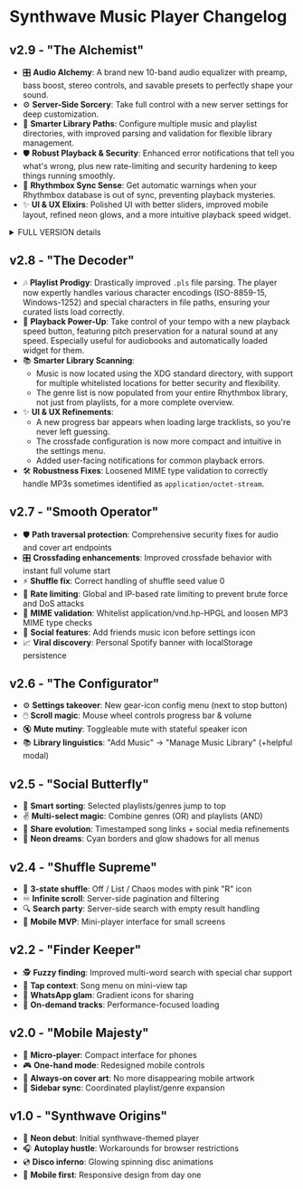 # Synthwave Music Player Changelog

## v2.9 - "The Alchemist"
- 🎛️ **Audio Alchemy**: A brand new 10-band audio equalizer with preamp, bass boost, stereo controls, and savable presets to perfectly shape your sound.
- ⚙️ **Server-Side Sorcery**: Take full control with a new server settings for deep customization.
- 📂 **Smarter Library Paths**: Configure multiple music and playlist directories, with improved parsing and validation for flexible library management.
- 🛡️ **Robust Playback & Security**: Enhanced error notifications that tell you what's wrong, plus new rate-limiting and security hardening to keep things running smoothly.
- 🔄 **Rhythmbox Sync Sense**: Get automatic warnings when your Rhythmbox database is out of sync, preventing playback mysteries.
- ✨ **UI & UX Elixirs**: Polished UI with better sliders, improved mobile layout, refined neon glows, and a more intuitive playback speed widget.

<details>
<summary>FULL VERSION details</summary>

- 🎛 **Configuration**: Introduced typed, dynamic, and saved user and server settings that reload instantly. Redesigned the interface into a “Server Settings” popup with grouped input fields and automatic creation of default settings, including logging options.
- 🎚 **Equalizer & Audio**: Built a complete equalizer using the Web Audio API featuring a preamp, 9 frequency bands, bass boost, and enhanced stereo effects. Users can toggle it on/off during playback, save custom presets, enjoy glowing controls, layered popup windows, and separate control sections for each effect.
- 🚨 **Error Handling**: Detected playback errors on the server side using HTTP headers. The client now shows clear, user-friendly alerts when files are missing or unsupported.
- 🐞 **Logging & Debug**: Added detailed debug and verbose logging for playlist actions, blacklist filtering, and configuration changes to help track issues and improve troubleshooting.
- 🔧 **Misc Fixes & Enhancements**: Renamed application and configuration files for clarity. Fixed typos, improved user interface and README, optimized URL handling, playback, playlists, fullscreen mode, and worker processes; centralized default settings and expanded options for user configuration overrides.
- 📂 **Music & Playlist Paths**: Added editable whitelists allowing multiple music and playlist directories with checks to ensure paths exist. Fixed playlist loading problems across all directories. Enhanced shell command escaping, encoding detection, and improved blacklist regular expressions by adding string flags and error messages.
- ▶ **Playback & UI**: Redesigned the playback speed control widget with configurable options, smooth animations, and saved preferences. Improved mobile autoplay bypass and error handling. Added automatic scrolling to the current song, fullscreen cover toggle, refined volume and mute controls with tooltips and layout improvements, better context menu positioning, support for multiple audio formats, and richer notifications including clickable links, timed fades, and adaptive display durations.
- 🛡 **Rate Limiting & Security**: Implemented detailed IP and global rate limits with connection caps displayed in HTTP headers. Added whitelisting for local and private IP addresses and improved IPv4/IPv6 validation. Server provides warnings when rate limits are reached or large libraries are used. Strengthened security by whitelisting MIME types, validating file paths to prevent traversal attacks, and sanitizing shell commands.
- 📊 **Rhythmbox DB Status**: Enabled live detection of Rhythmbox database and playlist updates through the server API (restricted to private IPs). The client regularly checks the status and shows popup warnings prompting users to update the database if playback errors occur.
- 🎨 **UI/UX Upgrades**: Made sliders, buttons, and popup windows larger with neon glow effects and smooth fade animations. Adjusted fonts and margins differently for mobile and desktop views. Added sticky headers and compact vertical spacing on mobile devices. Improved sidebar collapse buttons and separated mouse events for playlists and genres. Introduced premium menus for “Upgrade to PRO” and “Report a Bug” linking to GitHub and Patreon. Fixed accidental clicks on the main title and polished notification styles and consistent widths.

</details>

## v2.8 - "The Decoder"
- 🎶 **Playlist Prodigy**: Drastically improved `.pls` file parsing. The player now expertly handles various character encodings (ISO-8859-15, Windows-1252) and special characters in file paths, ensuring your curated lists load correctly.
- 🚀 **Playback Power-Up**: Take control of your tempo with a new playback speed button, featuring pitch preservation for a natural sound at any speed. Especially useful for audiobooks and automatically loaded widget for them.
- 📚 **Smarter Library Scanning**:
    - Music is now located using the XDG standard directory, with support for multiple whitelisted locations for better security and flexibility.
    - The genre list is now populated from your entire Rhythmbox library, not just from playlists, for a more complete overview.
- ✨ **UI & UX Refinements**:
    - A new progress bar appears when loading large tracklists, so you're never left guessing.
    - The crossfade configuration is now more compact and intuitive in the settings menu.
    - Added user-facing notifications for common playback errors.
- 🛠️ **Robustness Fixes**: Loosened MIME type validation to correctly handle MP3s sometimes identified as `application/octet-stream`.

## v2.7 - "Smooth Operator"
- 🛡️ **Path traversal protection**: Comprehensive security fixes for audio and cover art endpoints
- 🎛️ **Crossfading enhancements**: Improved crossfade behavior with instant full volume start
- ⚡ **Shuffle fix**: Correct handling of shuffle seed value 0
- 🚦 **Rate limiting**: Global and IP-based rate limiting to prevent brute force and DoS attacks
- 🎵 **MIME validation**: Whitelist application/vnd.hp-HPGL and loosen MP3 MIME type checks
- 👥 **Social features**: Add friends music icon before settings icon
- 📈 **Viral discovery**: Personal Spotify banner with localStorage persistence

## v2.6 - "The Configurator"
- ⚙️ **Settings takeover**: New gear-icon config menu (next to stop button)
- 🖱️ **Scroll magic**: Mouse wheel controls progress bar & volume
- 🔇 **Mute mutiny**: Toggleable mute with stateful speaker icon
- 📚 **Library linguistics**: "Add Music" → "Manage Music Library" (+helpful modal)

## v2.5 - "Social Butterfly"
- 🎵 **Smart sorting**: Selected playlists/genres jump to top
- ✌️ **Multi-select magic**: Combine genres (OR) and playlists (AND)
- 📢 **Share evolution**: Timestamped song links + social media refinements
- 🎨 **Neon dreams**: Cyan borders and glow shadows for all menus

## v2.4 - "Shuffle Supreme"
- 🔀 **3-state shuffle**: Off / List / Chaos modes with pink "R" icon
- ♾️ **Infinite scroll**: Server-side pagination and filtering
- 🔍 **Search party**: Server-side search with empty result handling
- 📱 **Mobile MVP**: Mini-player interface for small screens

## v2.2 - "Finder Keeper"
- 🕵️ **Fuzzy finding**: Improved multi-word search with special char support
- 📱 **Tap context**: Song menu on mini-view tap
- 🌈 **WhatsApp glam**: Gradient icons for sharing
- 🚚 **On-demand tracks**: Performance-focused loading

## v2.0 - "Mobile Majesty"
- 📲 **Micro-player**: Compact interface for phones
- 🎮 **One-hand mode**: Redesigned mobile controls
- 🌌 **Always-on cover art**: No more disappearing mobile artwork
- 🤝 **Sidebar sync**: Coordinated playlist/genre expansion

## v1.0 - "Synthwave Origins"
- 🌠 **Neon debut**: Initial synthwave-themed player
- 🎧 **Autoplay hustle**: Workarounds for browser restrictions
- 💿 **Disco inferno**: Glowing spinning disc animations
- 📱 **Mobile first**: Responsive design from day one

